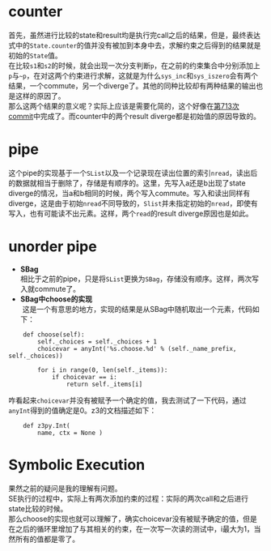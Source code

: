 # counter
首先，虽然进行比较的state和result均是执行完call之后的结果，但是，最终表达式中的```State.counter```的值并没有被加到本身中去，求解约束之后得到的结果就是初始的```State```值。  
在比较```s1```和```s2```的时候，就会出现一次分支判断```p```，在之前的约束集合中分别添加上```p```与```~p```，在对这两个约束进行求解，这就是为什么```sys_inc```和```sys_iszero```会有两个结果，一个commute，另一个diverge了。其他的同种比较却有两种结果的输出也是这样的原因了。  
那么这两个结果的意义呢？实际上应该是需要化简的，这个好像在[第713次commit](https://github.com/XingGaoY/commuter/tree/a602acd494cdfde1cbb404e414eb283e7a8e3788)中完成了。而counter中的两个result diverge都是初始值的原因导致的。

# pipe
这个pipe的实现基于一个```SList```以及一个记录现在读出位置的索引```nread```，读出后的数据就相当于删除了，存储是有顺序的。这里，先写入a还是b出现了state diverge的情况，当a和b相同的时候，两个写入commute。写入和读出同样有diverge，这是由于初始```nread```不同导致的，```Slist```并未指定初始的```nread```，即使有写入，也有可能读不出元素。这样，两个```read```的result diverge原因也是如此。

# unorder pipe
- **SBag**  
  相比于之前的pipe，只是将```SList```更换为```SBag```，存储没有顺序。这样，两次写入就commute了。
- **SBag中choose的实现**  
  这是一个有意思的地方，实现的结果是从SBag中随机取出一个元素，代码如下：

```
    def choose(self):
        self._choices = self._choices + 1
        choicevar = anyInt('%s.choose.%d' % (self._name_prefix, self._choices))

        for i in range(0, len(self._items)):
            if choicevar == i:
                return self._items[i]
```

咋看起来```choicevar```并没有被赋予一个确定的值，我去测试了一下代码，通过```anyInt```得到的值确定是0。z3的文档描述如下：
```
    def z3py.Int(
        name, ctx = None )
```

# Symbolic Execution
果然之前的疑问是我的理解有问题。  
SE执行的过程中，实际上有两次添加约束的过程：实际的两次call和之后进行state比较的时候。  
那么choose的实现也就可以理解了，确实choicevar没有被赋予确定的值，但是在之后的循环里增加了与其相关的约束，在一次写一次读的测试中，i最大为1，当然所有的值都是零了。

